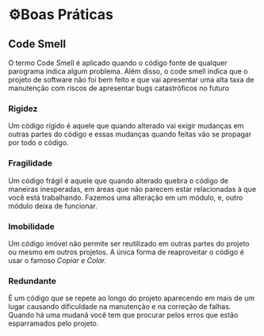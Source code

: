 <h1> ⚙Boas Práticas</h1>

<h2>Code Smell </h2>
<p>O termo Code Smell é aplicado quando o código fonte de qualquer parograma indica algum problema. Além disso, o code smell indica que o projeto de software não foi bem feito e que vai apresentar uma alta taxa de manutenção com riscos de apresentar bugs catastróficos no futuro</p>

<h3>Rigidez</h3>
<p>Um código rígido é aquele que quando alterado vai exigir mudanças em outras partes do código e essas mudanças quando feitas vão se propagar por todo o código.</p>

<h3>Fragilidade</h3>
<p>Um código frágil é aquele que quando alterado quebra o código de maneiras inesperadas, em áreas que não parecem estar relacionadas  à que você está trabalhando. Fazemos uma alteração em um módulo, e, outro módulo deixa de funcionar.</p>

<h3>Imobilidade</h3>
<p>Um código imóvel não permite ser reutilizado em outras partes do projeto ou mesmo em outros projetos. A única forma de reaproveitar o código é usar o famoso <i>Copiar e Colar.</i></p>


<h3>Redundante</h3>
<p>É um código que se repete ao longo do projeto aparecendo em mais de um lugar causando dificuldade na manutenção e na correção de falhas. Quando há uma mudanã você tem que procurar pelos erros que estão esparramados pelo projeto.</p>